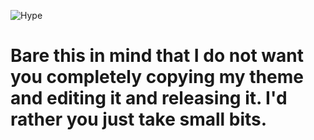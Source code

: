 ![Hype](https://vgy.me/qO2juQ.png)

<h1>Bare this in mind that I do not want you completely copying my theme and editing it and releasing it. I'd rather you just take small bits.</h1>
